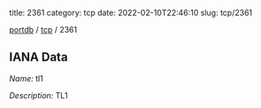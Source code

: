 title: 2361
category: tcp
date: 2022-02-10T22:46:10
slug: tcp/2361

[portdb](/) / [tcp](/category/tcp.html) / 2361


## IANA Data

_Name:_ tl1

_Description:_ TL1

